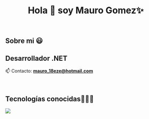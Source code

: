 <h1 align="center">Hola 👋  soy Mauro Gomez✨ </h1> 

<br>
<h2>Sobre mi 😃</h2>
<!--Intro start-->

<p align="left">
  <H2>Desarrollador .NET</H2>

📫 Contacto: **mauro_18eze@hotmail.com**
<!--Intro end-->
  </p>
<br>

<h2 >Tecnologías conocidas👨🏻‍💻</h2>
<!--tech stack icons-->
<p align="left">
  <a href="https://skillicons.dev">
    <img src="https://skillicons.dev/icons?i=cs,dotnet,css,html,js,mysql,git,github,docker,postman,vscode,bash,linux&perline=12" />
  </a>
</p>
<br>
